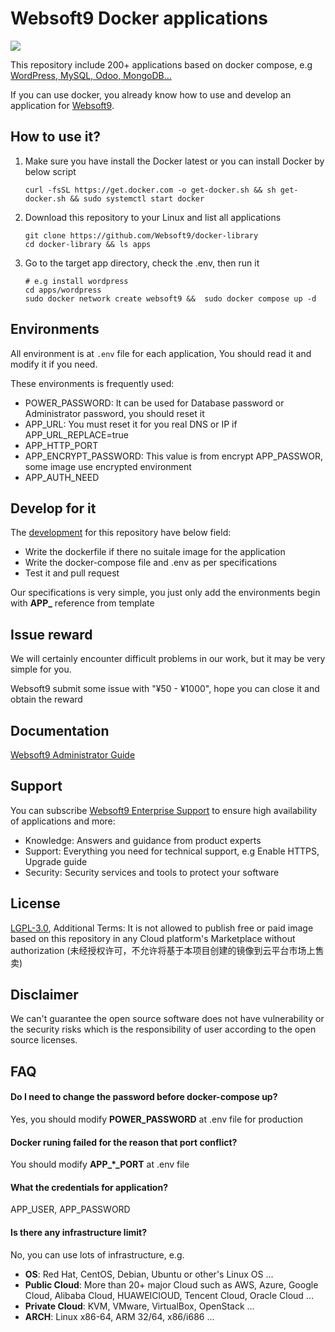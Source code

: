 # Websoft9 Docker applications

![](https://libs.websoft9.com/common/websoft9-cloud-installer.png) 

This repository include 200+ applications based on docker compose, e.g [WordPress, MySQL, Odoo, MongoDB...](https://github.com/Websoft9/docker-library/tree/main/apps) 

If you can use docker, you already know how to use and develop an application for [Websoft9](https://www.websoft9.com). 

## How to use it?


1. Make sure you have install the Docker latest or you can install Docker by below script

   ```
   curl -fsSL https://get.docker.com -o get-docker.sh && sh get-docker.sh && sudo systemctl start docker
   ```

2. Download this repository to your Linux and list all applications

   ```
   git clone https://github.com/Websoft9/docker-library
   cd docker-library && ls apps
   ```

3. Go to the target app directory, check the .env, then run it

   ```
   # e.g install wordpress
   cd apps/wordpress
   sudo docker network create websoft9 &&  sudo docker compose up -d
   ```

## Environments

All environment is at `.env` file for each application, You should read it and modify it if you need.

These environments is frequently used:  

* POWER_PASSWORD: It can be used for Database password or Administrator password, you should reset it
* APP_URL: You must reset it for you real DNS or IP if APP_URL_REPLACE=true
* APP_HTTP_PORT
* APP_ENCRYPT_PASSWORD: This value is from encrypt APP_PASSWOR, some image use encrypted environment
* APP_AUTH_NEED

## Develop for it

The [development](docs/develop.md) for this repository have below field: 

* Write the dockerfile if there no suitale image for the application
* Write the docker-compose file and .env as per specifications
* Test it and pull request

Our specifications is very simple, you just only add the environments begin with **APP_** reference from template

## Issue reward

We will certainly encounter difficult problems in our work, but it may be very simple for you.   

Websoft9 submit some issue with "¥50 - ¥1000", hope you can close it and obtain the reward

## Documentation

[Websoft9 Administrator Guide](https://support.websoft9.com/docs)

## Support

You can subscribe [Websoft9 Enterprise Support](https://www.websoft9.com/apps) to ensure high availability of applications and more:  

* Knowledge: Answers and guidance from product experts
* Support: Everything you need for technical support, e.g Enable HTTPS, Upgrade guide
* Security: Security services and tools to protect your software

## License

[LGPL-3.0](/License.md), Additional Terms: It is not allowed to publish free or paid image based on this repository in any Cloud platform's Marketplace without authorization (未经授权许可，不允许将基于本项目创建的镜像到云平台市场上售卖)

## Disclaimer

We can't guarantee the open source software does not have vulnerability or the security risks which is the responsibility of user according to the open source licenses.

## FAQ

#### Do I need to change the password before docker-compose up?

Yes, you should modify **POWER_PASSWORD** at .env file for production

#### Docker runing failed for the reason that port conflict?

You should modify **APP_*_PORT** at .env file 

#### What the credentials for application?

APP_USER, APP_PASSWORD

#### Is there any infrastructure limit?

No, you can use lots of infrastructure, e.g.  

* **OS**: Red Hat, CentOS, Debian, Ubuntu or other's Linux OS ...
* **Public Cloud**: More than 20+ major Cloud such as AWS, Azure, Google Cloud, Alibaba Cloud, HUAWEIClOUD, Tencent Cloud, Oracle Cloud ...
* **Private Cloud**: KVM, VMware, VirtualBox, OpenStack ...
* **ARCH**:  Linux x86-64, ARM 32/64, x86/i686 ...
